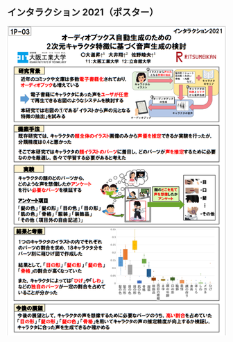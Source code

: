 ## インタラクション 2021（ポスター）

![interaction2021paper](https://github.com/NoboruOmichi/academic-papers/blob/master/interaction-ipsj2021/poster.PNG)
